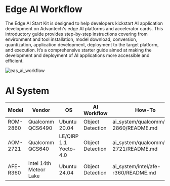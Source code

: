 # Edge AI Workflow
The Edge AI Start Kit is designed to help developers kickstart AI application development on Advantech's edge AI platforms and accelerator cards. This introductory guide provides step-by-step instructions covering from environment and tool installation, model download, conversion, quantization, application development, deployment to the target platform, and execution. It’s a comprehensive starter guide aimed at making the development and deployment of AI applications more accessible and efficient.

![eas_ai_workflow](assets/EAS_Startkit_flow.png)

# AI System
| Model |  Vendor | OS | AI Workflow | How-To |
| -------- | -------- | -------- | ---- | ---- |
| ROM-2860     | Qualcomm QCS6490 | Ubuntu 20.04 | Object Detection     | ai_system/qualcomm/rom-2860/README.md  |
| AOM-2721     | Qualcomm QCS640 | LE/QIRP 1.1 Yocto-4.0 | Object Detection | ai_system/qualcomm/aom-2721/README.md |
| AFE-R360     | Intel 14th Meteor Lake | Ubuntu 24.04 | Object Detection     | ai_system/intel/afe-r360/README.md  |

